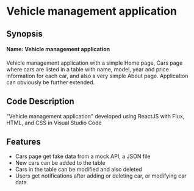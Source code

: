 # Vehicle management application

## Synopsis
#### Name: Vehicle management application
Vehicle management application with a simple Home page, Cars page where cars are listed in a table with name, model, year and price information for each car, and also a very simple About page. Application can obviously be further extended.

## Code Description
"Vehicle management application" developed using ReactJS with Flux, HTML, and CSS in Visual Studio Code

## Features
* Cars page get fake data from a mock API, a JSON file
* New cars can be added to the table 
* Cars in the table can be modified and also deleted
* Users get notifications after adding or deleting car, or modifying car data
